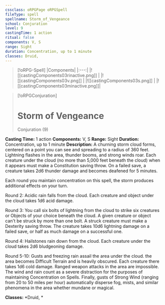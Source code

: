 ```yaml
---
cssclass: oRPGPage oRPGSpell
fileType: spell
spellname: Storm_of_Vengeance
school: Conjuration
level: 9
castingTime: 1 action
ritual: false
components: V, S
range: Sight
duration: Concentration, up to 1 minute
classes: Druid,
---
```

> [!oRPG-Spell]
> |Components|
> |:---:|
> |![[castingComponents03rinactive.png]] |
> |![[castingComponents03v.png]] |
> |![[castingComponents03s.png]] |
> |![[castingComponents03minactive.png]]|

> [!oRPGConjuration]
>#  Storm of Vengeance
> Conjuration  (9)

**Casting Time:** 1 action
**Components:** V, S
**Range:** Sight
**Duration:**  Concentration, up to 1 minute
**Description:**
A churning storm cloud forms, centered on a point you can see and spreading to a radius of 360 feet. Lightning flashes in the area, thunder booms, and strong winds roar. Each creature under the cloud (no more than 5,000 feet beneath the cloud) when it appears must make a Constitution saving throw. On a failed save, a creature takes 2d6 thunder damage and becomes deafened for 5 minutes.



 Each round you maintain concentration on this spell, the storm produces additional effects on your turn.



 Round 2: Acidic rain falls from the cloud. Each creature and object under the cloud takes 1d6 acid damage.



 Round 3: You call six bolts of lightning from the cloud to strike six creatures or Objects of your choice beneath the cloud. A given creature or object can't be struck by more than one bolt. A struck creature must make a Dexterity saving throw. The creature takes 10d6 lightning damage on a failed save, or half as much damage on a successful one.



 Round 4: Hailstones rain down from the cloud. Each creature under the cloud takes 2d6 bludgeoning damage.



 Round 5-10: Gusts and freezing rain assail the area under the cloud. the area becomes Difficult Terrain and is heavily obscured. Each creature there takes 1d6 cold damage. Ranged weapon attacks in the area are impossible. The wind and rain count as a severe distraction for the purposes of maintaining Concentration on Spells. Finally, gusts of Strong Wind (ranging from 20 to 50 miles per hour) automatically disperse fog, mists, and similar phenomena in the area whether mundane or magical.



**Classes:**  *Druid, *


